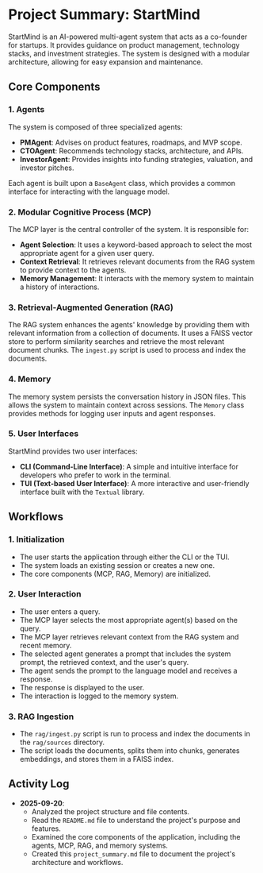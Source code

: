 
# Project Summary: StartMind

StartMind is an AI-powered multi-agent system that acts as a co-founder for startups. It provides guidance on product management, technology stacks, and investment strategies. The system is designed with a modular architecture, allowing for easy expansion and maintenance.

## Core Components

### 1. Agents
The system is composed of three specialized agents:
- **PMAgent**: Advises on product features, roadmaps, and MVP scope.
- **CTOAgent**: Recommends technology stacks, architecture, and APIs.
- **InvestorAgent**: Provides insights into funding strategies, valuation, and investor pitches.

Each agent is built upon a `BaseAgent` class, which provides a common interface for interacting with the language model.

### 2. Modular Cognitive Process (MCP)
The MCP layer is the central controller of the system. It is responsible for:
- **Agent Selection**: It uses a keyword-based approach to select the most appropriate agent for a given user query.
- **Context Retrieval**: It retrieves relevant documents from the RAG system to provide context to the agents.
- **Memory Management**: It interacts with the memory system to maintain a history of interactions.

### 3. Retrieval-Augmented Generation (RAG)
The RAG system enhances the agents' knowledge by providing them with relevant information from a collection of documents. It uses a FAISS vector store to perform similarity searches and retrieve the most relevant document chunks. The `ingest.py` script is used to process and index the documents.

### 4. Memory
The memory system persists the conversation history in JSON files. This allows the system to maintain context across sessions. The `Memory` class provides methods for logging user inputs and agent responses.

### 5. User Interfaces
StartMind provides two user interfaces:
- **CLI (Command-Line Interface)**: A simple and intuitive interface for developers who prefer to work in the terminal.
- **TUI (Text-based User Interface)**: A more interactive and user-friendly interface built with the `Textual` library.

## Workflows

### 1. Initialization
- The user starts the application through either the CLI or the TUI.
- The system loads an existing session or creates a new one.
- The core components (MCP, RAG, Memory) are initialized.

### 2. User Interaction
- The user enters a query.
- The MCP layer selects the most appropriate agent(s) based on the query.
- The MCP layer retrieves relevant context from the RAG system and recent memory.
- The selected agent generates a prompt that includes the system prompt, the retrieved context, and the user's query.
- The agent sends the prompt to the language model and receives a response.
- The response is displayed to the user.
- The interaction is logged to the memory system.

### 3. RAG Ingestion
- The `rag/ingest.py` script is run to process and index the documents in the `rag/sources` directory.
- The script loads the documents, splits them into chunks, generates embeddings, and stores them in a FAISS index.

## Activity Log

- **2025-09-20**:
    - Analyzed the project structure and file contents.
    - Read the `README.md` file to understand the project's purpose and features.
    - Examined the core components of the application, including the agents, MCP, RAG, and memory systems.
    - Created this `project_summary.md` file to document the project's architecture and workflows.
